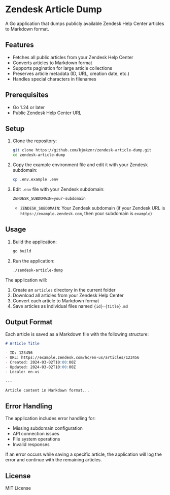# Zendesk Article Dump

A Go application that dumps publicly available Zendesk Help Center articles to Markdown format.

## Features

- Fetches all public articles from your Zendesk Help Center
- Converts articles to Markdown format
- Supports pagination for large article collections
- Preserves article metadata (ID, URL, creation date, etc.)
- Handles special characters in filenames

## Prerequisites

- Go 1.24 or later
- Public Zendesk Help Center URL

## Setup

1. Clone the repository:
   ```bash
   git clone https://github.com/kjmkznr/zendesk-article-dump.git
   cd zendesk-article-dump
   ```

2. Copy the example environment file and edit it with your Zendesk subdomain:
   ```bash
   cp .env.example .env
   ```

3. Edit `.env` file with your Zendesk subdomain:
   ```
   ZENDESK_SUBDOMAIN=your-subdomain
   ```

   - `ZENDESK_SUBDOMAIN`: Your Zendesk subdomain (if your Zendesk URL is `https://example.zendesk.com`, then your subdomain is `example`)

## Usage

1. Build the application:
   ```bash
   go build
   ```

2. Run the application:
   ```bash
   ./zendesk-article-dump
   ```

The application will:
1. Create an `articles` directory in the current folder
2. Download all articles from your Zendesk Help Center
3. Convert each article to Markdown format
4. Save articles as individual files named `{id}-{title}.md`

## Output Format

Each article is saved as a Markdown file with the following structure:

```markdown
# Article Title

- ID: 123456
- URL: https://example.zendesk.com/hc/en-us/articles/123456
- Created: 2024-03-02T10:00:00Z
- Updated: 2024-03-02T10:00:00Z
- Locale: en-us

---

Article content in Markdown format...
```

## Error Handling

The application includes error handling for:
- Missing subdomain configuration
- API connection issues
- File system operations
- Invalid responses

If an error occurs while saving a specific article, the application will log the error and continue with the remaining articles.

## License

MIT License
